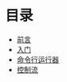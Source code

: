 # 目录

- [前言](README.md)
- [入门](getting-started.md)
- [命令行运行器](command-line-runner.md)
- [控制流](control-flow.md)
